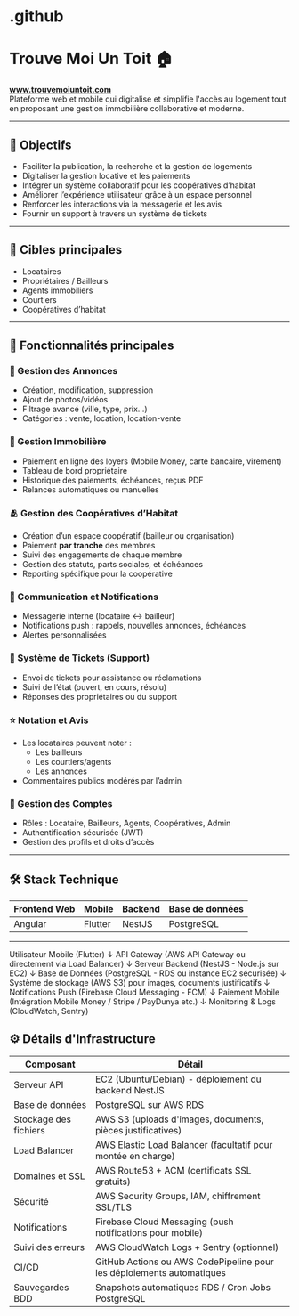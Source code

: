 # .github
# Trouve Moi Un Toit 🏠

**www.trouvemoiuntoit.com**  
Plateforme web et mobile qui digitalise et simplifie l'accès au logement tout en proposant une gestion immobilière collaborative et moderne.

---

## 🚀 Objectifs

- Faciliter la publication, la recherche et la gestion de logements
- Digitaliser la gestion locative et les paiements
- Intégrer un système collaboratif pour les coopératives d’habitat
- Améliorer l’expérience utilisateur grâce à un espace personnel
- Renforcer les interactions via la messagerie et les avis
- Fournir un support à travers un système de tickets

---

## 👥 Cibles principales

- Locataires
- Propriétaires / Bailleurs
- Agents immobiliers
- Courtiers
- Coopératives d’habitat

---

## 🧩 Fonctionnalités principales

### 🏡 Gestion des Annonces
- Création, modification, suppression
- Ajout de photos/vidéos
- Filtrage avancé (ville, type, prix…)
- Catégories : vente, location, location-vente

### 🏢 Gestion Immobilière
- Paiement en ligne des loyers (Mobile Money, carte bancaire, virement)
- Tableau de bord propriétaire
- Historique des paiements, échéances, reçus PDF
- Relances automatiques ou manuelles

### 🫂 Gestion des Coopératives d’Habitat
- Création d’un espace coopératif (bailleur ou organisation)
- Paiement **par tranche** des membres
- Suivi des engagements de chaque membre
- Gestion des statuts, parts sociales, et échéances
- Reporting spécifique pour la coopérative

### 📨 Communication et Notifications
- Messagerie interne (locataire ↔ bailleur)
- Notifications push : rappels, nouvelles annonces, échéances
- Alertes personnalisées

### 🎫 Système de Tickets (Support)
- Envoi de tickets pour assistance ou réclamations
- Suivi de l’état (ouvert, en cours, résolu)
- Réponses des propriétaires ou du support

### ⭐ Notation et Avis
- Les locataires peuvent noter :
  - Les bailleurs
  - Les courtiers/agents
  - Les annonces
- Commentaires publics modérés par l’admin

### 🔐 Gestion des Comptes
- Rôles : Locataire, Bailleurs, Agents, Coopératives, Admin
- Authentification sécurisée (JWT)
- Gestion des profils et droits d’accès

---

## 🛠️ Stack Technique

| Frontend Web | Mobile        | Backend     | Base de données |
|--------------|---------------|-------------|-----------------|
| Angular      | Flutter       | NestJS      | PostgreSQL      |

---

Utilisateur Mobile (Flutter)
        ↓
API Gateway (AWS API Gateway ou directement via Load Balancer)
        ↓
Serveur Backend (NestJS - Node.js sur EC2)
        ↓
Base de Données (PostgreSQL - RDS ou instance EC2 sécurisée)
        ↓
Système de stockage (AWS S3) pour images, documents justificatifs
        ↓
Notifications Push (Firebase Cloud Messaging - FCM)
        ↓
Paiement Mobile (Intégration Mobile Money / Stripe / PayDunya etc.)
        ↓
Monitoring & Logs (CloudWatch, Sentry)

## ⚙️ Détails d'Infrastructure

| Composant             | Détail                                                                 |
|------------------------|-----------------------------------------------------------------------|
| Serveur API            | EC2 (Ubuntu/Debian) - déploiement du backend NestJS                   |
| Base de données        | PostgreSQL sur AWS RDS    |
| Stockage des fichiers  | AWS S3 (uploads d'images, documents, pièces justificatives)           |
| Load Balancer          | AWS Elastic Load Balancer (facultatif pour montée en charge)           |
| Domaines et SSL        | AWS Route53 + ACM (certificats SSL gratuits)                           |
| Sécurité               | AWS Security Groups, IAM, chiffrement SSL/TLS                         |
| Notifications          | Firebase Cloud Messaging (push notifications pour mobile)             |
| Suivi des erreurs      | AWS CloudWatch Logs + Sentry (optionnel)                               |
| CI/CD                  | GitHub Actions ou AWS CodePipeline pour les déploiements automatiques |
| Sauvegardes BDD        | Snapshots automatiques RDS / Cron Jobs PostgreSQL                     |





